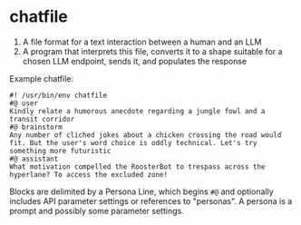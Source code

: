 # chatfile

1) A file format for a text interaction between a human and an LLM
2) A program that interprets this file, converts it to a shape suitable for a chosen LLM endpoint, sends it, and populates the response

Example chatfile:
```
#! /usr/bin/env chatfile
#@ user
Kindly relate a humorous anecdote regarding a jungle fowl and a transit corridor
#@ brainstorm
Any number of cliched jokes about a chicken crossing the road would fit. But the user's word choice is oddly technical. Let's try something more futuristic
#@ assistant
What motivation compelled the RoosterBot to trespass across the hyperlane? To access the excluded zone!
```

Blocks are delimited by a Persona Line, which begins `#@` and optionally includes API parameter settings or references to "personas". A persona is a prompt and possibly some parameter settings.
